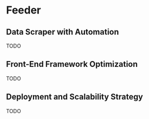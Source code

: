 # Feeder

##  Data Scraper with Automation
TODO

##  Front-End Framework Optimization
TODO

##  Deployment and Scalability Strategy
TODO